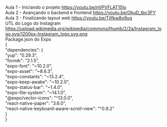 Aula 1 - Iniciando o projeto
https://youtu.be/nVPVFLAT15Io
<br/>
Aula 2 - Avançando o backend e frontend
https://youtu.be/OkuD_tbc3FY
<br/>
Aula 3 - Finalizando layout web
https://youtu.be/TjIfkw8o9ug
<br/>
UTL do Logo do Instagram
https://upload.wikimedia.org/wikipedia/commons/thumb/2/2a/Instagram_logo.svg/1200px-Instagram_logo.svg.png
<br/>
Package.json do Expo
<br/>
{ <br/>
  "dependencies": { <br/>
    "yup": "0.29.3", <br/>
    "formik": "2.1.5", <br/>
    "expo-font": "~10.2.0", <br/>
    "expo-asset": "~8.6.3", <br/>
    "expo-constants": "~13.2.4", <br/>
    "expo-keep-awake": "~10.2.0", <br/>
    "expo-status-bar": "~1.4.0", <br/>
    "expo-file-system": "~14.1.0", <br/>
    "@expo/vector-icons": "^13.0.0", <br/>
    "react-native-paper": "3.6.0", <br/>
    "react-native-keyboard-aware-scroll-view": "^0.9.2" <br/>
  } <br/>
} <br/>
 
